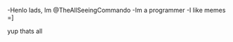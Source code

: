-Henlo lads, Im @TheAllSeeingCommando
-Im a programmer 
-I like memes =]

yup thats all
<!---
TheAllSeeingCommando/TheAllSeeingCommando is a ✨ special ✨ repository because its `README.md` (this file) appears on your GitHub profile.
You can click the Preview link to take a look at your changes.
--->
